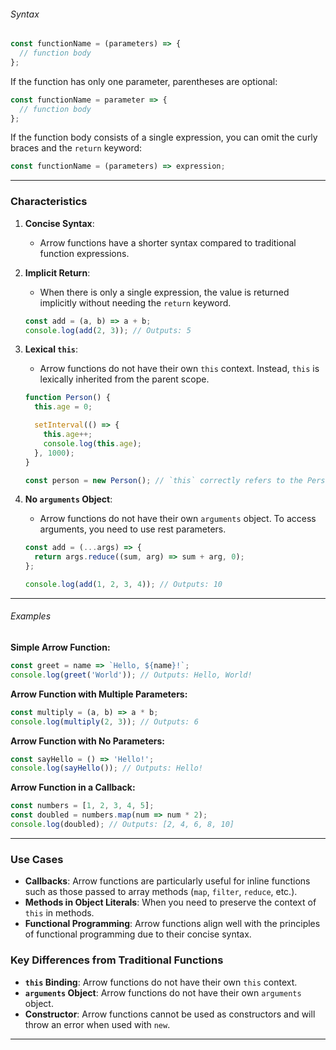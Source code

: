 ###### Syntax
```javascript
const functionName = (parameters) => {
  // function body
};
```

If the function has only one parameter, parentheses are optional:
```javascript
const functionName = parameter => {
  // function body
};
```

If the function body consists of a single expression, you can omit the curly braces and the `return` keyword:
```javascript
const functionName = (parameters) => expression;
```

---

### Characteristics

1. **Concise Syntax**:
   - Arrow functions have a shorter syntax compared to traditional function expressions.

2. **Implicit Return**:
   - When there is only a single expression, the value is returned implicitly without needing the `return` keyword.

   ```javascript
   const add = (a, b) => a + b;
   console.log(add(2, 3)); // Outputs: 5
   ```

3. **Lexical `this`**:
   - Arrow functions do not have their own `this` context. Instead, `this` is lexically inherited from the parent scope.

   ```javascript
   function Person() {
     this.age = 0;

     setInterval(() => {
       this.age++;
       console.log(this.age);
     }, 1000);
   }

   const person = new Person(); // `this` correctly refers to the Person instance
   ```

4. **No `arguments` Object**:
   - Arrow functions do not have their own `arguments` object. To access arguments, you need to use rest parameters.

   ```javascript
   const add = (...args) => {
     return args.reduce((sum, arg) => sum + arg, 0);
   };

   console.log(add(1, 2, 3, 4)); // Outputs: 10
   ```

---

###### Examples

**Simple Arrow Function:**
```javascript
const greet = name => `Hello, ${name}!`;
console.log(greet('World')); // Outputs: Hello, World!
```

**Arrow Function with Multiple Parameters:**
```javascript
const multiply = (a, b) => a * b;
console.log(multiply(2, 3)); // Outputs: 6
```

**Arrow Function with No Parameters:**
```javascript
const sayHello = () => 'Hello!';
console.log(sayHello()); // Outputs: Hello!
```

**Arrow Function in a Callback:**
```javascript
const numbers = [1, 2, 3, 4, 5];
const doubled = numbers.map(num => num * 2);
console.log(doubled); // Outputs: [2, 4, 6, 8, 10]
```

---

### Use Cases

- **Callbacks**: Arrow functions are particularly useful for inline functions such as those passed to array methods (`map`, `filter`, `reduce`, etc.).
- **Methods in Object Literals**: When you need to preserve the context of `this` in methods.
- **Functional Programming**: Arrow functions align well with the principles of functional programming due to their concise syntax.

### Key Differences from Traditional Functions

- **`this` Binding**: Arrow functions do not have their own `this` context.
- **`arguments` Object**: Arrow functions do not have their own `arguments` object.
- **Constructor**: Arrow functions cannot be used as constructors and will throw an error when used with `new`.

---
